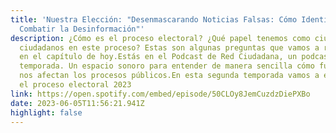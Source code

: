 ```yaml
---
title: 'Nuestra Elección: "Desenmascarando Noticias Falsas: Cómo Identificar y
  Combatir la Desinformación"'
description: ¿Cómo es el proceso electoral? ¿Qué papel tenemos como ciudadanas y
  ciudadanos en este proceso? Estas son algunas preguntas que vamos a resolver
  en el capítulo de hoy.Estás en el Podcast de Red Ciudadana, un podcast de
  temporada. Un espacio sonoro para entender de manera sencilla cómo funcionan y
  nos afectan los procesos públicos.En esta segunda temporada vamos a explorar
  el proceso electoral 2023
link: https://open.spotify.com/embed/episode/50CLOy8JemCuzdzDiePXBo
date: 2023-06-05T11:56:21.941Z
highlight: false
---
```

